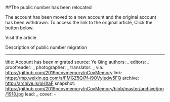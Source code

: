 ##The public number has been relocated

The account has been moved to a new account and the original account has been withdrawn.
To access the link to the original article, Click the button below.

Visit the article

Description of public number migration


-------------
title: Account has been migrated
source: Ye Qing
authors: _
editors: _
proofreader: _
photographer: _
translator: _
via: https://github.com/2019ncovmemory/nCovMemory
link: https://mp.weixin.qq.com/s/FMGZ5Qi7f-i9OVyledw5FQ
archive: http://archive.is/oHXaF
snapshot: https://github.com/2019ncovmemory/nCovMemory/blob/master/archive/jpg/1918.jpg
lead: _
cover: -
